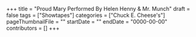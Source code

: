 +++
title = "Proud Mary Performed By Helen Henny & Mr. Munch"
draft = false
tags = ["Showtapes"]
categories = ["Chuck E. Cheese's"]
pageThumbnailFile = ""
startDate = ""
endDate = "0000-00-00"
contributors = []
+++
